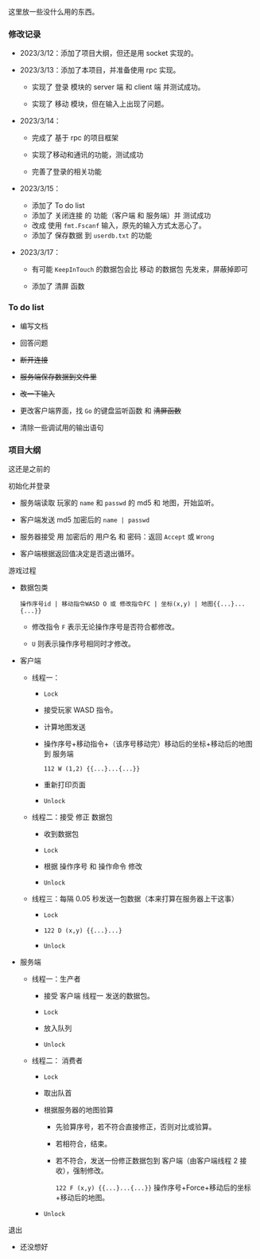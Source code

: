 这里放一些没什么用的东西。

### 修改记录

- 2023/3/12：添加了项目大纲，但还是用 socket 实现的。

- 2023/3/13：添加了本项目，并准备使用 rpc 实现。
  
  - 实现了 登录 模块的 server 端 和 client 端 并测试成功。
  
  - 实现了 移动 模块，但在输入上出现了问题。

- 2023/3/14：
  
  - 完成了 基于 rpc 的项目框架
  
  - 实现了移动和通讯的功能，测试成功
  
  - 完善了登录的相关功能

- 2023/3/15：
  
  - 添加了 To do list
  - 添加了 关闭连接 的 功能（客户端 和 服务端）并 测试成功
  - 改成 使用 `fmt.Fscanf` 输入，原先的输入方式太恶心了。 
  - 添加了 保存数据 到 `userdb.txt` 的功能

- 2023/3/17：
  
  - 有可能 `KeepInTouch`  的数据包会比 移动 的数据包 先发来，屏蔽掉即可
  
  - 添加了 清屏 函数

### To do list

- 编写文档

- 回答问题

- ~~断开连接~~

- ~~服务端保存数据到文件里~~

- ~~改一下输入~~ 

- 更改客户端界面，找 `Go` 的键盘监听函数 和 ~~清屏函数~~

- 清除一些调试用的输出语句

### 项目大纲

这还是之前的

初始化并登录

- 服务端读取 玩家的 `name` 和 `passwd` 的 md5 和 地图，开始监听。

- 客户端发送 md5 加密后的 `name | passwd`

- 服务器接受 用 加密后的 用户名 和 密码：返回 `Accept` 或 `Wrong`

- 客户端根据返回值决定是否退出循环。

游戏过程

- 数据包类
  
  `操作序号id | 移动指令WASD O 或 修改指令FC | 坐标(x,y) | 地图{{...}...{...}}`
  
  - 修改指令 `F` 表示无论操作序号是否符合都修改。
  
  - `U` 则表示操作序号相同时才修改。

- 客户端
  
  - 线程一：
    
    - `Lock`
    
    - 接受玩家 WASD 指令。
    
    - 计算地图发送
    
    - 操作序号+移动指令+（该序号移动完）移动后的坐标+移动后的地图到 服务端
      
      `112 W (1,2) {{...}...{...}}`
    
    - 重新打印页面
    
    - `Unlock`
  
  - 线程二：接受 修正 数据包
    
    - 收到数据包
    
    - `Lock`
    
    - 根据 操作序号 和 操作命令 修改
    
    - `Unlock`
  
  - 线程三：每隔 0.05 秒发送一包数据（本来打算在服务器上干这事）
    
    - `Lock`
    
    - `122 D (x,y) {{...}...}`
    
    - `Unlock`

- 服务端
  
  - 线程一：生产者
    
    - 接受 客户端 线程一 发送的数据包。
    
    - `Lock`
    
    - 放入队列
    
    - `Unlock`
  
  - 线程二： 消费者
    
    - `Lock`
    
    - 取出队首
    
    - 根据服务器的地图验算
      
      - 先验算序号，若不符合直接修正，否则对比或验算。
      
      - 若相符合，结束。
      
      - 若不符合，发送一份修正数据包到 客户端（由客户端线程 2 接收），强制修改。
        
        `122 F (x,y) {{...}...{...}}` 操作序号+Force+移动后的坐标+移动后的地图。
    
    - `Unlock`

退出

- 还没想好
